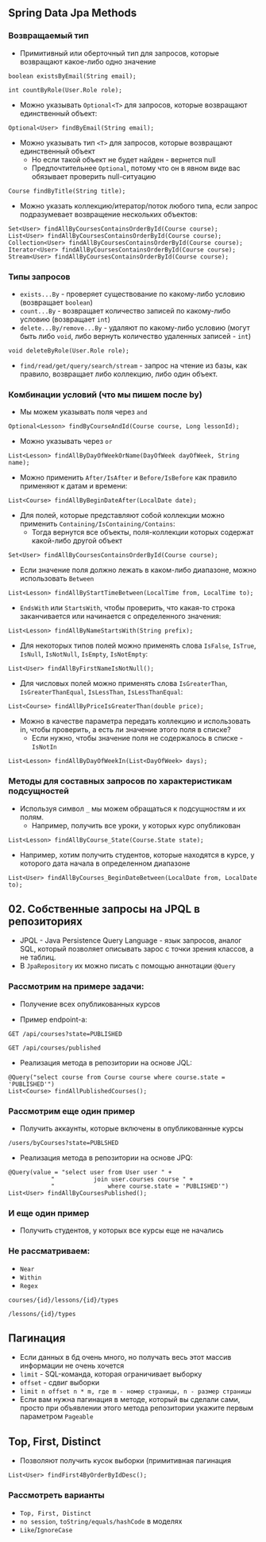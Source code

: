 ## Spring Data Jpa Methods

### Возвращаемый тип

* Примитивный или оберточный тип для запросов, которые возвращают какое-либо одно значение

```
boolean existsByEmail(String email);

int countByRole(User.Role role);
```

* Можно указывать `Optional<T>` для запросов, которые возвращают единственный объект:

```
Optional<User> findByEmail(String email);
```

* Можно указывать тип `<T>` для запросов, которые возвращают единственный объект
  * Но если такой объект не будет найден - вернется null
  * Предпочтительнее `Optional`, потому что он в явном виде вас обязывает проверить null-ситуацию

```
Course findByTitle(String title);
```

* Можно указать коллекцию/итератор/поток любого типа, если запрос подразумевает возвращение нескольких объектов:

```
Set<User> findAllByCoursesContainsOrderById(Course course);
List<User> findAllByCoursesContainsOrderById(Course course);
Collection<User> findAllByCoursesContainsOrderById(Course course);
Iterator<User> findAllByCoursesContainsOrderById(Course course);
Stream<User> findAllByCoursesContainsOrderById(Course course);
```

### Типы запросов

* `exists...By` - проверяет существование по какому-либо условию (возвращает `boolean`)
* `count...By` - возвращает количество записей по какому-либо условию (возвращает `int`)
* `delete...By/remove...By` - удаляют по какому-либо условию (могут быть либо `void`, либо вернуть количество удаленных записей - `int`)

```
void deleteByRole(User.Role role);
```

* `find/read/get/query/search/stream` - запрос на чтение из базы, как правило, возвращает либо коллекцию, либо один объект.

### Комбинации условий (что мы пишем после by)

* Мы можем указывать поля через `and`

```
Optional<Lesson> findByCourseAndId(Course course, Long lessonId);
```

* Можно указывать через `or`

```
List<Lesson> findAllByDayOfWeekOrName(DayOfWeek dayOfWeek, String name);
```

* Можно применить `After/IsAfter` и `Before/IsBefore` как правило применяют к датам и времени:

```
List<Course> findAllByBeginDateAfter(LocalDate date);
```

* Для полей, которые представляют собой коллекции можно применить `Containing/IsContaining/Contains`:
  * Тогда вернутся все объекты, поля-коллекции которых содержат какой-либо другой объект

```
Set<User> findAllByCoursesContainsOrderById(Course course);
```

* Если значение поля должно лежать в каком-либо диапазоне, можно использовать `Between`

```
List<Lesson> findAllByStartTimeBetween(LocalTime from, LocalTime to);
```


* `EndsWith` или `StartsWith`, чтобы проверить, что какая-то строка заканчивается или начинается с определенного значения:

```
List<Lesson> findAllByNameStartsWith(String prefix);
```

* Для некоторых типов полей можно применять слова `IsFalse`, `IsTrue`, `IsNull`, `IsNotNull`, `IsEmpty`, `IsNotEmpty`: 

```
List<User> findAllByFirstNameIsNotNull(); 
```

* Для числовых полей можно применять слова `IsGreaterThan`, `IsGreaterThanEqual`, `IsLessThan`, `IsLessThanEqual`:

```
List<Course> findAllByPriceIsGreaterThan(double price);
```

* Можно в качестве параметра передать коллекцию и использовать in, чтобы проверить, а есть ли значение этого поля в списке?
  * Если нужно, чтобы значение поля не содержалось в списке - `IsNotIn`
```
List<Lesson> findAllByDayOfWeekIn(List<DayOfWeek> days);
```

### Методы для составных запросов по характеристикам подсущностей

* Используя символ `_` мы можем обращаться к подсущностям и их полям.
  * Например, получить все уроки, у которых курс опубликован

```
List<Lesson> findAllByCourse_State(Course.State state);
```

* Например, хотим получить студентов, которые находятся в курсе, у которого дата начала в определенном диапазоне

```
List<User> findAllByCourses_BeginDateBetween(LocalDate from, LocalDate to);
```

## 02. Собственные запросы на JPQL в репозиториях

* JPQL - Java Persistence Query Language - язык запросов, аналог SQL, который позволяет описывать зарос с точки зрения классов, а не таблиц.
* В `JpaRepository` их можно писать с помощью аннотации `@Query`

### Рассмотрим на примере задачи:

* Получение всех опубликованных курсов

* Пример endpoint-а:

```
GET /api/courses?state=PUBLISHED

GET /api/courses/published
```

* Реализация метода в репозитории на основе JQL:

```
@Query("select course from Course course where course.state = 'PUBLISHED'")
List<Course> findAllPublishedCourses();
```

### Рассмотрим еще один пример

* Получить аккаунты, которые включены в опубликованные курсы

```
/users/byCourses?state=PUBLSHED
```

* Реализация метода в репозитории на основе JPQ:

```
@Query(value = "select user from User user " +
            "           join user.courses course " +
            "               where course.state = 'PUBLISHED'")
List<User> findAllByCoursesPublished();
```

### И еще один пример

* Получить студентов, у которых все курсы еще не начались

### Не рассматриваем:

* `Near`
* `Within`
* `Regex`

```
courses/{id}/lessons/{id}/types

/lessons/{id}/types
```

## Пагинация

* Если данных в бд очень много, но получать весь этот массив информации не очень хочется
* `limit` - SQL-команда, которая ограничивает выборку
* `offset` - сдвиг выборки
* `limit n offset n * m, где m - номер страницы, n - размер страницы`
* Если вам нужна пагинация в методе, который вы сделали сами, просто при объявлении этого метода репозитории укажите первым параметром `Pageable`


## Top, First, Distinct

* Позволяют получить кусок выборки (примитивная пагинация

```
List<User> findFirst4ByOrderByIdDesc();
```

### Рассмотреть варианты

* `Top, First, Distinct`
* `no session`, `toString/equals/hashCode` в моделях
* `Like`/`IgnoreCase`